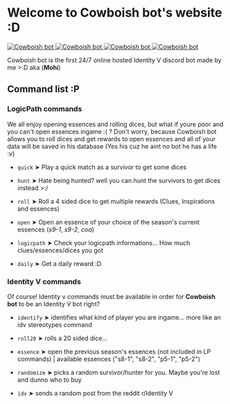 # Welcome to Cowboish bot's website :D
<a href="https://top.gg/bot/632291800585076761" >
  <img src="https://top.gg/api/widget/servers/632291800585076761.svg" alt="Cowboish bot" />
</a>
<a href="https://top.gg/bot/632291800585076761" >
  <img src="https://top.gg/api/widget/status/632291800585076761.svg" alt="Cowboish bot" />
</a>
<a href="https://top.gg/bot/632291800585076761" >
  <img src="https://top.gg/api/widget/upvotes/632291800585076761.svg" alt="Cowboish bot" />
</a>
<a href="https://top.gg/bot/632291800585076761" >
  <img src="https://top.gg/api/widget/owner/632291800585076761.svg" alt="Cowboish bot" />
</a>

Cowboish bot is the first 24/7 online hosted Identity V discord bot made by me >:D aka (**Mohi**)


## Command list :P

### LogicPath commands
We all enjoy opening essences and rolling dices, but what if youre poor and you can't open essences ingame :( ?
  Don't worry, because Cowboish bot allows you to roll dices and get rewards to open essences and all of your data
  will be saved in his database (Yes his cuz he aint no bot he has a life :v)

- ``quick`` ➤ Play a quick match as a survivor to get some dices

- ``hunt`` ➤ Hate being hunted? well you can hunt the survivors to get dices instead >:/

- ``roll`` ➤ Roll a 4 sided dice to get multiple rewards (Clues, Inspirations and essences)

- ``open`` ➤ Open an essence of your choice of the season's current essences (*s9-1*, *s9-2*, *coa*)

- ``logicpath`` ➤ Check your logicpath informations... How much clues/essences/dices you got

- ``daily`` ➤ Get a daily reward :D

### Identity V commands
Of course! Identity v commands must be available in order for **Cowboish bot** to be an Identity V bot right?

- ``identify`` ➤ identifies what kind of player you are ingame... more like an idv stereotypes command

- ``roll20`` ➤ rolls a 20 sided dice...

- ``essence`` ➤ open the previous season's essences (not included in LP commands) | available essences ("s8-1", "s8-2", "p5-1", "p5-2")

- ``randomize`` ➤ picks a random survivor/hunter for you. Maybe you're lost and dunno who to buy

- ``idv`` ➤ sends a random post from the reddit r/Identity V
